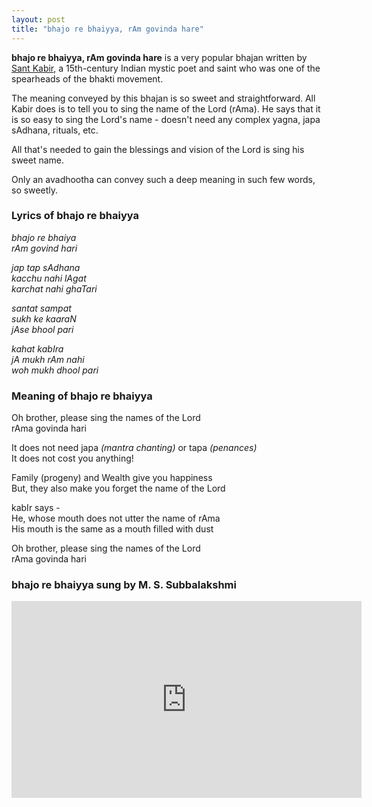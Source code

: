 ```yaml
---
layout: post
title: "bhajo re bhaiyya, rAm govinda hare"
---
```

**bhajo re bhaiyya, rAm govinda hare** is a very popular bhajan written by [Sant Kabir](https://en.wikipedia.org/wiki/Kabir), a 15th-century Indian mystic poet and saint who was one of the spearheads of the bhakti movement. 

The meaning conveyed by this bhajan is so sweet and straightforward. All Kabir does is to tell you to sing the name of the Lord (rAma). He says that it is so easy to sing the Lord's name - doesn't need any complex yagna, japa sAdhana, rituals, etc. 

All that's needed to gain the blessings and vision of the Lord is sing his sweet name. 

Only an avadhootha can convey such a deep meaning in such few words, so sweetly. 

### Lyrics of bhajo re bhaiyya

_bhajo re bhaiya  
rAm govind hari_ 
  
_jap tap sAdhana  
kacchu nahi lAgat  
karchat nahi ghaTari_  
  
_santat sampat  
sukh ke kaaraN  
jAse bhool pari_    
  
_kahat kabIra   
jA mukh rAm nahi  
woh mukh dhool pari_ 

### Meaning of bhajo re bhaiyya
  
Oh brother, please sing the names of the Lord  
rAma govinda hari  

It does not need japa _(mantra chanting)_ or tapa _(penances)_  
It does not cost you anything!   
  
Family (progeny) and Wealth give you happiness  
But, they also make you forget the name of the Lord  

kabIr says -   
He, whose mouth does not utter the name of rAma  
His mouth is the same as a mouth filled with dust  

Oh brother, please sing the names of the Lord  
rAma govinda hari 

### bhajo re bhaiyya sung by M. S. Subbalakshmi
  
<iframe width="560" height="315" src="https://www.youtube.com/embed/qGCGtt_lxA0" frameborder="0" allow="accelerometer; autoplay; clipboard-write; encrypted-media; gyroscope; picture-in-picture" allowfullscreen></iframe>
